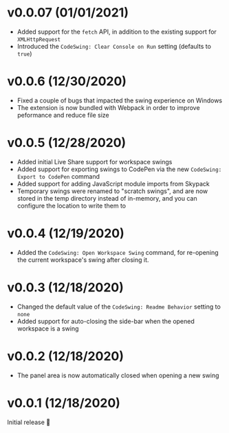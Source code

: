 # v0.0.07 (01/01/2021)

- Added support for the `fetch` API, in addition to the existing support for `XMLHttpRequest`
- Introduced the `CodeSwing: Clear Console on Run` setting (defaults to `true`)

# v0.0.6 (12/30/2020)

- Fixed a couple of bugs that impacted the swing experience on Windows
- The extension is now bundled with Webpack in order to improve peformance and reduce file size

# v0.0.5 (12/28/2020)

- Added initial Live Share support for workspace swings
- Added support for exporting swings to CodePen via the new `CodeSwing: Export to CodePen` command
- Added support for adding JavaScript module imports from Skypack
- Temporary swings were renamed to "scratch swings", and are now stored in the temp directory instead of in-memory, and you can configure the location to write them to

# v0.0.4 (12/19/2020)

- Added the `CodeSwing: Open Workspace Swing` command, for re-opening the current workspace's swing after closing it.

# v0.0.3 (12/18/2020)

- Changed the default value of the `CodeSwing: Readme Behavior` setting to `none`
- Added support for auto-closing the side-bar when the opened workspace is a swing

# v0.0.2 (12/18/2020)

- The panel area is now automatically closed when opening a new swing

# v0.0.1 (12/18/2020)

Initial release 🚀

